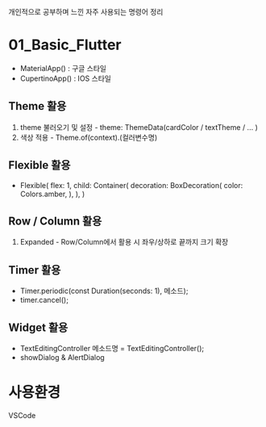 개인적으로 공부하며 느낀 자주 사용되는 명령어 정리

# 01_Basic_Flutter

- MaterialApp() : 구글 스타일
- CupertinoApp() : IOS 스타일

## Theme 활용
1) theme 불러오기 및 설정 - theme: ThemeData(cardColor / textTheme / ... )
2) 색상 적용 - Theme.of(context).(컬러변수명)

## Flexible 활용
- Flexible(
            flex: 1,
            child: Container(
              decoration: BoxDecoration(
                color: Colors.amber,
              ),
            ),
          )

## Row / Column 활용
1) Expanded - Row/Column에서 활용 시 좌우/상하로 끝까지 크기 확장

## Timer 활용
- Timer.periodic(const Duration(seconds: 1), 메소드);
- timer.cancel();

## Widget 활용
- TextEditingController 메소드명 = TextEditingController();
- showDialog & AlertDialog

# 사용환경
VSCode
